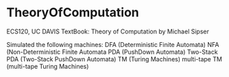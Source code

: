 # TheoryOfComputation 

ECS120, UC DAVIS
TextBook: Theory of Computation by Michael Sipser

Simulated the following machines:
  DFA (Deterministic Finite Automata)
  NFA (Non-Deterministic Finite Automata
  PDA (PushDown Automata)
  Two-Stack PDA (Two-Stack PushDown Automata)
  TM (Turing Machines)
  multi-tape TM (multi-tape Turing Machines)
